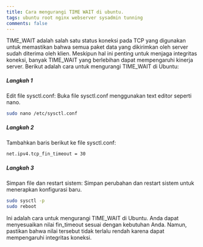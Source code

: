 ```yaml
---
title: Cara mengurangi TIME WAIT di ubuntu.
tags: ubuntu root nginx webserver sysadmin tunning
comments: false
---
```


TIME_WAIT adalah salah satu status koneksi pada TCP yang digunakan untuk memastikan bahwa semua paket data yang dikirimkan oleh server sudah diterima oleh klien. Meskipun hal ini penting untuk menjaga integritas koneksi, banyak TIME_WAIT yang berlebihan dapat mempengaruhi kinerja server. Berikut adalah cara untuk mengurangi TIME_WAIT di Ubuntu:

##### Langkah 1
Edit file sysctl.conf: Buka file sysctl.conf menggunakan text editor seperti nano.

```bash 
sudo nano /etc/sysctl.conf
```

##### Langkah 2
Tambahkan baris berikut ke file sysctl.conf:

```bash 
net.ipv4.tcp_fin_timeout = 30
```
##### Langkah 3
Simpan file dan restart sistem: Simpan perubahan dan restart sistem untuk menerapkan konfigurasi baru.
```bash 
sudo sysctl -p
sudo reboot
```

Ini adalah cara untuk mengurangi TIME_WAIT di Ubuntu. Anda dapat menyesuaikan nilai fin_timeout sesuai dengan kebutuhan Anda. Namun, pastikan bahwa nilai tersebut tidak terlalu rendah karena dapat mempengaruhi integritas koneksi.